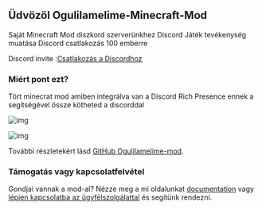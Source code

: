 ## Üdvözöl Ogulilamelime-Minecraft-Mod 

Saját Minecraft Mod diszkord szerverünkhez Discord Játék tevékenység muatása Discord csatlakozás 100 emberre

Discord invite :[Csatlakozás a Discordhoz](https://discord.gg/mXMGMjZNmy)

### Miért pont ezt?

Tört minecrat mod amiben integrálva van a Discord Rich Presence ennek a segítségével össze kötheted a discorddal


![img](https://i.imgur.com/Oa1OHyd.png)

![img](https://i.imgur.com/KYgJDka.png)




További részletekért lásd [GitHub Ogulilamelime-mod](https://github.com/krisztiantoth966/Ogulilamelime-Minecraft-Mod).

### Támogatás vagy kapcsolatfelvétel

Gondjai vannak a mod-al? Nézze meg a mi oldalunkat [documentation](https://github.com/krisztiantoth966/Ogulilamelime-Minecraft-Mod/wiki) vagy [lépjen kapcsolatba az ügyfélszolgálattal](https://github.com/krisztiantoth966) és segítünk rendezni.
